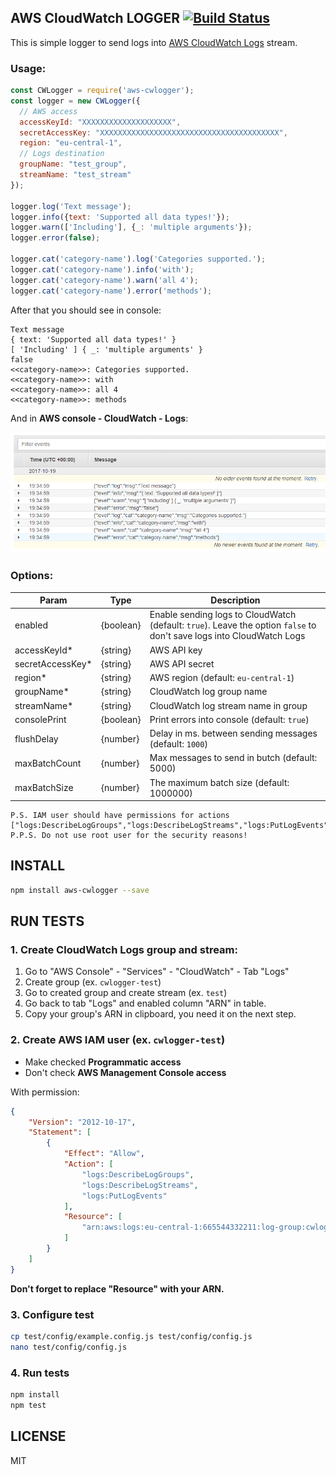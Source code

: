 AWS CloudWatch LOGGER [![Build Status](https://travis-ci.org/pjhl/aws-cwlogger.svg?branch=master)](https://travis-ci.org/pjhl/aws-cwlogger)
---------------------

This is simple logger to send logs into
[AWS CloudWatch Logs](http://docs.aws.amazon.com/AmazonCloudWatch/latest/logs/WhatIsCloudWatchLogs.html) stream.

### Usage:

```javascript
const CWLogger = require('aws-cwlogger');
const logger = new CWLogger({
  // AWS access
  accessKeyId: "XXXXXXXXXXXXXXXXXXXX",
  secretAccessKey: "XXXXXXXXXXXXXXXXXXXXXXXXXXXXXXXXXXXXXXXX",
  region: "eu-central-1",
  // Logs destination
  groupName: "test_group",
  streamName: "test_stream"
});

logger.log('Text message');
logger.info({text: 'Supported all data types!'});
logger.warn(['Including'], {_: 'multiple arguments'});
logger.error(false);

logger.cat('category-name').log('Categories supported.');
logger.cat('category-name').info('with');
logger.cat('category-name').warn('all 4');
logger.cat('category-name').error('methods');
```

After that you should see in console:

```text
Text message
{ text: 'Supported all data types!' }
[ 'Including' ] { _: 'multiple arguments' }
false
<<category-name>>: Categories supported.
<<category-name>>: with
<<category-name>>: all 4
<<category-name>>: methods
```

And in **AWS console - CloudWatch - Logs**:

![AWS CloudWatch logs screen](/docs/screen-aws-cloudwatch-logs.png)

### Options:

| Param             | Type          | Description |
|-------------------|---------------|-------------|
| enabled           | {boolean}     | Enable sending logs to CloudWatch (default: `true`). Leave the option `false` to don't save logs into CloudWatch Logs |
| accessKeyId*      | {string}      | AWS API key |
| secretAccessKey*  | {string}      | AWS API secret |
| region*           | {string}      | AWS region (default: `eu-central-1`) |
| groupName*        | {string}      | CloudWatch log group name |
| streamName*       | {string}      | CloudWatch log stream name in group |
| consolePrint      | {boolean}     | Print errors into console (default: `true`) |
| flushDelay        | {number}      | Delay in ms. between sending messages (default: `1000`) |
| maxBatchCount     | {number}      | Max messages to send in butch (default: 5000) |
| maxBatchSize      | {number}      | The maximum batch size (default: 1000000) |

    P.S. IAM user should have permissions for actions
    ["logs:DescribeLogGroups","logs:DescribeLogStreams","logs:PutLogEvents"]
    P.P.S. Do not use root user for the security reasons!


INSTALL
-------

```bash
npm install aws-cwlogger --save
```


RUN TESTS
---------

### 1. Create CloudWatch Logs group and stream:

1.  Go to "AWS Console" - "Services" - "CloudWatch" - Tab "Logs"
2.  Create group (ex. `cwlogger-test`)
3.  Go to created group and create stream (ex. `test`)
4.  Go back to tab "Logs" and enabled column "ARN" in table.
5.  Copy your group's ARN in clipboard, you need it on the next step.

### 2. Create AWS IAM user (ex. `cwlogger-test`)

*   Make checked **Programmatic access**
*   Don't check **AWS Management Console access**

With permission:

```json
{
    "Version": "2012-10-17",
    "Statement": [
        {
            "Effect": "Allow",
            "Action": [
                "logs:DescribeLogGroups",
                "logs:DescribeLogStreams",
                "logs:PutLogEvents"
            ],
            "Resource": [
                "arn:aws:logs:eu-central-1:665544332211:log-group:cwlogger-test:*"
            ]
        }
    ]
}
```

**Don't forget to replace "Resource" with your ARN.**

### 3. Configure test

```bash
cp test/config/example.config.js test/config/config.js
nano test/config/config.js
```

### 4. Run tests

```bash
npm install
npm test
```

LICENSE
-------

MIT